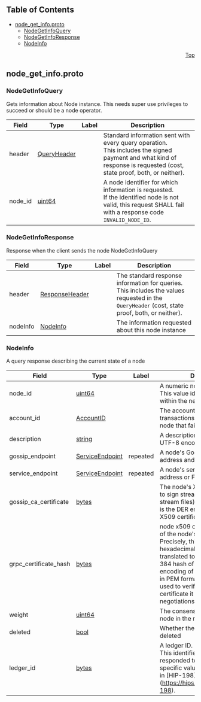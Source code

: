 ## Table of Contents

- [node_get_info.proto](#node_get_info-proto)
    - [NodeGetInfoQuery](#proto-NodeGetInfoQuery)
    - [NodeGetInfoResponse](#proto-NodeGetInfoResponse)
    - [NodeInfo](#proto-NodeInfo)
  



<a name="node_get_info-proto"></a>
<p align="right"><a href="#top">Top</a></p>

## node_get_info.proto



<a name="proto-NodeGetInfoQuery"></a>

### NodeGetInfoQuery
Gets information about Node instance. This needs super use privileges to succeed or should be a node operator.


| Field | Type | Label | Description |
| ----- | ---- | ----- | ----------- |
| header | [QueryHeader](#proto-QueryHeader) |  | Standard information sent with every query operation.<br/> This includes the signed payment and what kind of response is requested (cost, state proof, both, or neither). |
| node_id | [uint64](#uint64) |  | A node identifier for which information is requested.<br/> If the identified node is not valid, this request SHALL fail with a response code `INVALID_NODE_ID`. |






<a name="proto-NodeGetInfoResponse"></a>

### NodeGetInfoResponse
Response when the client sends the node NodeGetInfoQuery


| Field | Type | Label | Description |
| ----- | ---- | ----- | ----------- |
| header | [ResponseHeader](#proto-ResponseHeader) |  | The standard response information for queries.<br/> This includes the values requested in the `QueryHeader` (cost, state proof, both, or neither). |
| nodeInfo | [NodeInfo](#proto-NodeInfo) |  | The information requested about this node instance |






<a name="proto-NodeInfo"></a>

### NodeInfo
A query response describing the current state of a node


| Field | Type | Label | Description |
| ----- | ---- | ----- | ----------- |
| node_id | [uint64](#uint64) |  | A numeric node identifier.<br/> This value identifies this node within the network address book. |
| account_id | [AccountID](#proto-AccountID) |  | The account is charged for transactions submitted by the node that fail due diligence |
| description | [string](#string) |  | A description of the node with UTF-8 encoding up to 100 bytes |
| gossip_endpoint | [ServiceEndpoint](#proto-ServiceEndpoint) | repeated | A node's Gossip Endpoints, ip address and port |
| service_endpoint | [ServiceEndpoint](#proto-ServiceEndpoint) | repeated | A node's service Endpoints, ip address or FQDN and port |
| gossip_ca_certificate | [bytes](#bytes) |  | The node's X509 certificate used to sign stream files (e.g., record stream files). Precisely, this field is the DER encoding of gossip X509 certificate. files). |
| grpc_certificate_hash | [bytes](#bytes) |  | node x509 certificate hash. Hash of the node's TLS certificate. Precisely, this field is a string of hexadecimal characters which, translated to binary, are the SHA-384 hash of the UTF-8 NFKD encoding of the node's TLS cert in PEM format. Its value can be used to verify the node's certificate it presents during TLS negotiations. |
| weight | [uint64](#uint64) |  | The consensus weight of this node in the network. |
| deleted | [bool](#bool) |  | Whether the node has been deleted |
| ledger_id | [bytes](#bytes) |  | A ledger ID.<br/> This identifies the network that responded to this query. The specific values are documented in [HIP-198] (https://hips.hedera.com/hip/hip-198). |





 <!-- end messages -->

 <!-- end enums -->

 <!-- end HasExtensions -->

 <!-- end services -->


